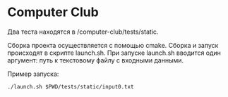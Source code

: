 # Computer Club

Два теста находятся в /computer-club/tests/static.

Сборка проекта осуществляется с помощью cmake.
Сборка и запуск происходят в скрипте launch.sh.
При запуске launch.sh вводится один аргумент: путь к текстовому файлу с входными данными.

Пример запуска:
```
./launch.sh $PWD/tests/static/input0.txt
```
